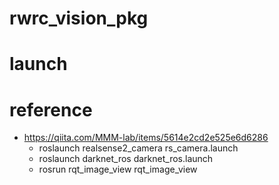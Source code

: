 # rwrc_vision_pkg

# launch

# reference
- https://qiita.com/MMM-lab/items/5614e2cd2e525e6d6286
    - roslaunch realsense2_camera rs_camera.launch
    - roslaunch darknet_ros darknet_ros.launch
    - rosrun rqt_image_view rqt_image_view